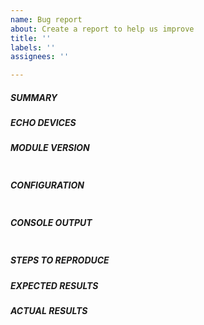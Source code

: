 ```yaml
---
name: Bug report
about: Create a report to help us improve
title: ''
labels: ''
assignees: ''

---
```


<!--- Verify first that your issue is not already reported on GitHub or documented in troubleshooting wiki page -->
<!--- Complete *all* sections as described, this form is processed automatically -->

##### SUMMARY
<!--- Explain the problem briefly below -->

##### ECHO DEVICES
<!--- List all Echo devices that you have in your network. 
Example:
* Echo Dot 1st generation
* Echo Plus 2nd generation 
-->

##### MODULE VERSION
<!--- Paste the module version between quotes -->
```paste below

```

##### CONFIGURATION
<!--- Paste export of the Node-RED flow between quotes -->
```paste below

```

##### CONSOLE OUTPUT
<!--- Paste Node-RED console output between quotes -->
```paste below

```

##### STEPS TO REPRODUCE
<!--- Describe exactly how to reproduce the problem, using a minimal test-case -->

##### EXPECTED RESULTS
<!--- Describe what you expected to happen when running the steps above -->

##### ACTUAL RESULTS
<!--- Describe what actually happened. -->
